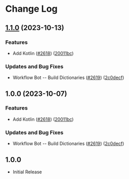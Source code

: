 # Change Log

## [1.1.0](https://github.com/kevintraver/cspell-dicts/compare/@cspell/dict-kotlin-v1.0.0...@cspell/dict-kotlin@1.1.0) (2023-10-13)


### Features

* Add Kotlin ([#2618](https://github.com/kevintraver/cspell-dicts/issues/2618)) ([20011bc](https://github.com/kevintraver/cspell-dicts/commit/20011bcc4c65ed5530b6c44b6d6724e32277e45f))


### Updates and Bug Fixes

* Workflow Bot -- Build Dictionaries ([#2619](https://github.com/kevintraver/cspell-dicts/issues/2619)) ([2c0decf](https://github.com/kevintraver/cspell-dicts/commit/2c0decf2737f77640d02274112b44e0e3de229ee))

## 1.0.0 (2023-10-07)


### Features

* Add Kotlin ([#2618](https://github.com/streetsidesoftware/cspell-dicts/issues/2618)) ([20011bc](https://github.com/streetsidesoftware/cspell-dicts/commit/20011bcc4c65ed5530b6c44b6d6724e32277e45f))


### Updates and Bug Fixes

* Workflow Bot -- Build Dictionaries ([#2619](https://github.com/streetsidesoftware/cspell-dicts/issues/2619)) ([2c0decf](https://github.com/streetsidesoftware/cspell-dicts/commit/2c0decf2737f77640d02274112b44e0e3de229ee))

## 1.0.0

- Initial Release
